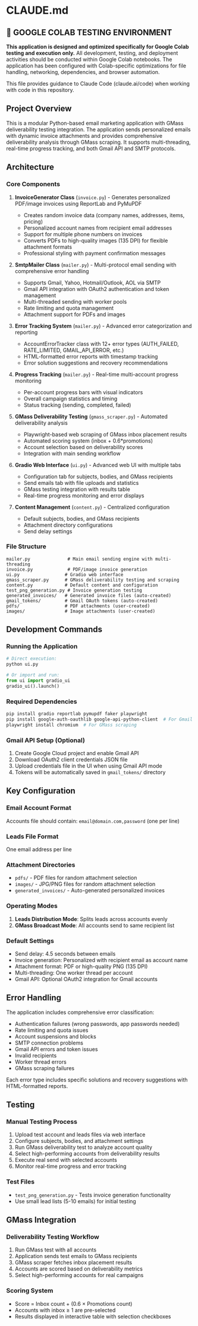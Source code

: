 # CLAUDE.md

## 🚨 GOOGLE COLAB TESTING ENVIRONMENT
**This application is designed and optimized specifically for Google Colab testing and execution only.** All development, testing, and deployment activities should be conducted within Google Colab notebooks. The application has been configured with Colab-specific optimizations for file handling, networking, dependencies, and browser automation.

This file provides guidance to Claude Code (claude.ai/code) when working with code in this repository.

## Project Overview

This is a modular Python-based email marketing application with GMass deliverability testing integration. The application sends personalized emails with dynamic invoice attachments and provides comprehensive deliverability analysis through GMass scraping. It supports multi-threading, real-time progress tracking, and both Gmail API and SMTP protocols.

## Architecture

### Core Components

1. **InvoiceGenerator Class** (`invoice.py`) - Generates personalized PDF/image invoices using ReportLab and PyMuPDF
   - Creates random invoice data (company names, addresses, items, pricing) 
   - Personalized account names from recipient email addresses
   - Support for multiple phone numbers on invoices
   - Converts PDFs to high-quality images (135 DPI) for flexible attachment formats
   - Professional styling with payment confirmation messages

2. **SmtpMailer Class** (`mailer.py`) - Multi-protocol email sending with comprehensive error handling
   - Supports Gmail, Yahoo, Hotmail/Outlook, AOL via SMTP
   - Gmail API integration with OAuth2 authentication and token management
   - Multi-threaded sending with worker pools
   - Rate limiting and quota management
   - Attachment support for PDFs and images

3. **Error Tracking System** (`mailer.py`) - Advanced error categorization and reporting
   - AccountErrorTracker class with 12+ error types (AUTH_FAILED, RATE_LIMITED, GMAIL_API_ERROR, etc.)
   - HTML-formatted error reports with timestamp tracking
   - Error solution suggestions and recovery recommendations

4. **Progress Tracking** (`mailer.py`) - Real-time multi-account progress monitoring
   - Per-account progress bars with visual indicators
   - Overall campaign statistics and timing
   - Status tracking (sending, completed, failed)

5. **GMass Deliverability Testing** (`gmass_scraper.py`) - Automated deliverability analysis
   - Playwright-based web scraping of GMass inbox placement results
   - Automated scoring system (inbox + 0.6*promotions)
   - Account selection based on deliverability scores
   - Integration with main sending workflow

6. **Gradio Web Interface** (`ui.py`) - Advanced web UI with multiple tabs
   - Configuration tab for subjects, bodies, and GMass recipients
   - Send emails tab with file uploads and statistics
   - GMass testing integration with results table
   - Real-time progress monitoring and error displays

7. **Content Management** (`content.py`) - Centralized configuration
   - Default subjects, bodies, and GMass recipients
   - Attachment directory configurations
   - Send delay settings

### File Structure
```
mailer.py              # Main email sending engine with multi-threading
invoice.py             # PDF/image invoice generation
ui.py                 # Gradio web interface
gmass_scraper.py      # GMass deliverability testing and scraping
content.py            # Default content and configuration
test_png_generation.py # Invoice generation testing
generated_invoices/   # Generated invoice files (auto-created)
gmail_tokens/         # Gmail OAuth tokens (auto-created)
pdfs/                 # PDF attachments (user-created)
images/               # Image attachments (user-created)
```

## Development Commands

### Running the Application
```python
# Direct execution:
python ui.py

# Or import and run:
from ui import gradio_ui
gradio_ui().launch()
```

### Required Dependencies
```bash
pip install gradio reportlab pymupdf faker playwright
pip install google-auth-oauthlib google-api-python-client  # For Gmail API
playwright install chromium  # For GMass scraping
```

### Gmail API Setup (Optional)
1. Create Google Cloud project and enable Gmail API
2. Download OAuth2 client credentials JSON file
3. Upload credentials file in the UI when using Gmail API mode
4. Tokens will be automatically saved in `gmail_tokens/` directory

## Key Configuration

### Email Account Format
Accounts file should contain: `email@domain.com,password` (one per line)

### Leads File Format  
One email address per line

### Attachment Directories
- `pdfs/` - PDF files for random attachment selection
- `images/` - JPG/PNG files for random attachment selection  
- `generated_invoices/` - Auto-generated personalized invoices

### Operating Modes
1. **Leads Distribution Mode**: Splits leads across accounts evenly
2. **GMass Broadcast Mode**: All accounts send to same recipient list

### Default Settings
- Send delay: 4.5 seconds between emails
- Invoice generation: Personalized with recipient email as account name
- Attachment format: PDF or high-quality PNG (135 DPI)
- Multi-threading: One worker thread per account
- Gmail API: Optional OAuth2 integration for Gmail accounts

## Error Handling

The application includes comprehensive error classification:
- Authentication failures (wrong passwords, app passwords needed)
- Rate limiting and quota issues
- Account suspensions and blocks
- SMTP connection problems
- Gmail API errors and token issues
- Invalid recipients
- Worker thread errors
- GMass scraping failures

Each error type includes specific solutions and recovery suggestions with HTML-formatted reports.

## Testing

### Manual Testing Process
1. Upload test account and leads files via web interface
2. Configure subjects, bodies, and attachment settings
3. Run GMass deliverability test to analyze account quality
4. Select high-performing accounts from deliverability results
5. Execute real send with selected accounts
6. Monitor real-time progress and error tracking

### Test Files
- `test_png_generation.py` - Tests invoice generation functionality
- Use small lead lists (5-10 emails) for initial testing

## GMass Integration

### Deliverability Testing Workflow
1. Run GMass test with all accounts
2. Application sends test emails to GMass recipients
3. GMass scraper fetches inbox placement results
4. Accounts are scored based on deliverability metrics
5. Select high-performing accounts for real campaigns

### Scoring System
- Score = Inbox count + (0.6 × Promotions count)
- Accounts with inbox ≥ 1 are pre-selected
- Results displayed in interactive table with selection checkboxes